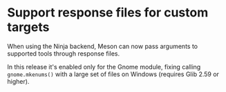 # Support response files for custom targets

When using the Ninja backend, Meson can now pass arguments to supported tools
through response files.

In this release it's enabled only for the Gnome module, fixing calling
`gnome.mkenums()` with a large set of files on Windows (requires
Glib 2.59 or higher).
